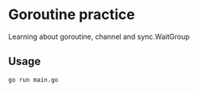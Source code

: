 # Goroutine practice

Learning about goroutine, channel and sync.WaitGroup

## Usage
```bash
go run main.go
```
